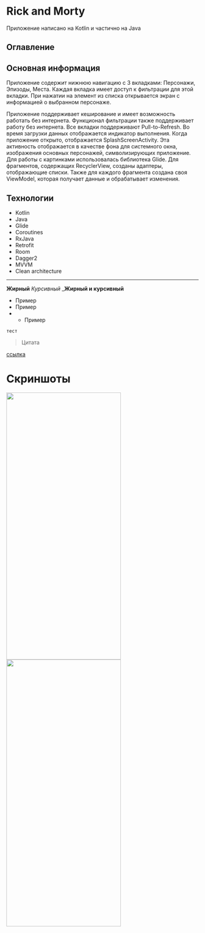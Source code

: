 # Rick and Morty
Приложение написано на Kotlin и частично на Java

## Оглавление 

## Основная информация

Приложение содержит нижнюю навигацию с 3 вкладками: Персонажи, Эпизоды, Места. Каждая вкладка имеет доступ к фильтрации для этой вкладки. При нажатии на элемент из списка открывается экран с информацией о выбранном персонаже.

Приложение поддерживает кеширование и имеет возможность работать без интернета. Функционал фильтрации также поддерживает работу без интернета. Все вкладки поддерживают Pull-to-Refresh. Во время загрузки данных отображается индикатор выполнения. Когда приложение открыто, отображается SplashScreenActivity. Эта активность отображается в качестве фона для системного окна, изображения основных персонажей, символизирующих приложение. Для работы с картинками использовалась библиотека Glide. Для фрагментов, содержащих RecyclerView, созданы адаптеры, отображающие списки. Также для каждого фрагмента создана своя ViewModel, которая получает данные и обрабатывает изменения.

## Технологии
* Kotlin
* Java
* Glide
* Coroutines
* RxJava
* Retrofit
* Room
* Dagger2
* MVVM
* Clean architecture

***
__Жирный__
_Курсивный_
___Жирный и курсивный__
* Пример
* Пример
* * Пример
```
тест
```
>Цитата

[ссылка](vk.com)
# Скриншоты


<img src="https://github.com/Grifalionys/RickandMorty/assets/112081615/9074499f-b01b-4a69-94d1-a923421c18d7)" width="300" height="700">
<img src="https://github.com/Grifalionys/RickandMorty/assets/112081615/30e50df6-92b4-45b8-a797-35dc4cd3d5c6)" width="300" height="700">
